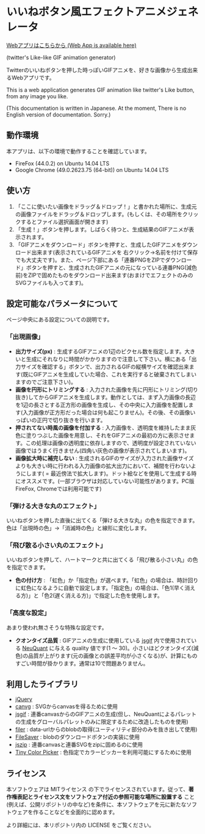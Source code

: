  いいねボタン風エフェクトアニメジェネレータ
============================================

[Webアプリはこちらから (Web App is available here)](http://wl-amigo.github.io/LikeLikeEffectGenerator/)

(twitter's Like-like GIF animation generator)

Twitterのいいねボタンを押した時っぽいGIFアニメを、好きな画像から生成出来るWebアプリです。

This is a web application generates GIF animation like twitter's Like button, from any image you like.

(This documentation is written in Japanese. At the moment, There is no English version of documentation. Sorry.)



 動作環境
----------

本アプリは、以下の環境で動作することを確認しています。

 * FireFox (44.0.2) on Ubuntu 14.04 LTS
 * Google Chrome (49.0.2623.75 (64-bit)) on Ubuntu 14.04 LTS


 使い方
--------

1. 「ここに使いたい画像をドラッグ＆ドロップ！」と書かれた場所に、生成元の画像ファイルをドラッグ＆ドロップします。(もしくは、その場所をクリックするとファイル選択画面が開きます)
2. 「生成！」ボタンを押します。しばらく待つと、生成結果のGIFアニメが表示されます。
3. 「GIFアニメをダウンロード」ボタンを押すと、生成したGIFアニメをダウンロード出来ます(表示されているGIFアニメを 右クリック->名前を付けて保存 でも大丈夫です)。また、ページ下部にある「連番PNGをZIPでダウンロード」ボタンを押すと、生成されたGIFアニメの元になっている連番PNG(減色前)をZIPで固めたものをダウンロード出来ます(おまけでエフェクトのみのSVGファイルも入ってます)。


 設定可能なパラメータについて
------------------------------

ページ中央にある設定についての説明です。

### 「出現画像」

 * **出力サイズ(px)** : 生成するGIFアニメの1辺のピクセル数を指定します。大きいと生成にそれなりに時間がかかりますので注意して下さい。横にある「出力サイズを確認する」ボタンで、出力されるGIFの縦横サイズを確認出来ます(既にGIFアニメを生成していた場合、これを実行すると破棄されてしまいますのでご注意下さい)。
 * **画像を円形にトリミングする** : 入力された画像を先に円形にトリミング(切り抜き)してからGIFアニメを生成します。動作としては、まず入力画像の長辺を1辺の長さとする正方形の画像を生成し、その中央に入力画像を配置します(入力画像が正方形だった場合は何も起こりません)。その後、その画像いっぱいの正円で切り抜きを行います。
 * **押されてない時風の画像を付加する** : 入力画像を、透明度を維持したまま灰色に塗りつぶした画像を用意し、それをGIFアニメの最初の方に表示させます。この処理は画像の透明度に依存しますので、透明度が設定されていない画像ではうまく行きません(四角い灰色の画像が表示されてしまいます)。
 * **画像拡大時に補完しない** : 生成されるGIFのサイズが入力された画像サイズよりも大きい時に行われる入力画像の拡大出力において、補間を行わないようにします( = 最近傍法で拡大します)。ドット絵などを使用して生成する時にオススメです。(一部ブラウザは対応していない可能性があります。PC版FireFox, Chromeでは利用可能です)


### 「弾ける大きな丸のエフェクト」

いいねボタンを押した直後に出てくる「弾ける大きな丸」の色を指定できます。色は「出現時の色」->「消滅時の色」と線形に変化します。


### 「飛び散る小さい丸のエフェクト」

いいねボタンを押して、ハートマークと共に出てくる「飛び散る小さい丸」の色を指定できます。

 * **色の付け方** : 「虹色」か「指定色」が選べます。「虹色」の場合は、時計回りに虹色になるように自動で設定します。「指定色」の場合は、「色1(早く消える方)」と「色2(遅く消える方)」で指定した色を使用します。


### 「高度な設定」

あまり使われ無さそうな特殊な設定です。

 * **クオンタイズ品質** : GIFアニメの生成に使用している [jsgif](https://github.com/antimatter15/jsgif) 内で使用されている [NeuQuant](https://github.com/devongovett/neuquant) に与える quality 値です(1 〜 30)。小さいほどクオンタイズ(減色)の品質が上がります(元の画像との誤差平均が小さくなる)が、計算にものすごい時間が掛かります。通常は10で問題ありません。


 利用したライブラリ
--------------------

 * [jQuery](https://jquery.com/)
 * [canvg](https://github.com/gabelerner/canvg) : SVGからcanvasを得るために使用
 * [jsgif](https://github.com/antimatter15/jsgif) : 連番canvasからのGIFアニメの生成(但し、NeuQuantによるパレットの生成をグローバルパレットのみに限定するために改造したものを使用)
 * [filer](https://github.com/ebidel/filer.js/) : data-urlからのblobの取得(ユーティリティ部分のみを抜き出して使用)
 * [FileSaver](https://github.com/eligrey/FileSaver.js/) : blobのダウンロードボタンの実装に使用
 * [jszip](https://stuk.github.io/jszip/) : 連番canvasと連番SVGをzipに固めるのに使用
 * [Tiny Color Picker](http://www.dematte.at/tinyColorPicker/) : 色指定でカラーピッカーを利用可能にするために使用


 ライセンス
------------

本ソフトウェアは MITライセンス の下でライセンスされています。従って、**著作権表記とライセンス文をソフトウェア付近の参照可能な場所に設置する** こと(例えば、公開リポジトリの中など)を条件に、本ソフトウェアを元に新たなソフトウェアを作ることなどを全面的に認めます。

より詳細には、本リポジトリ内の LICENSE をご覧ください。

